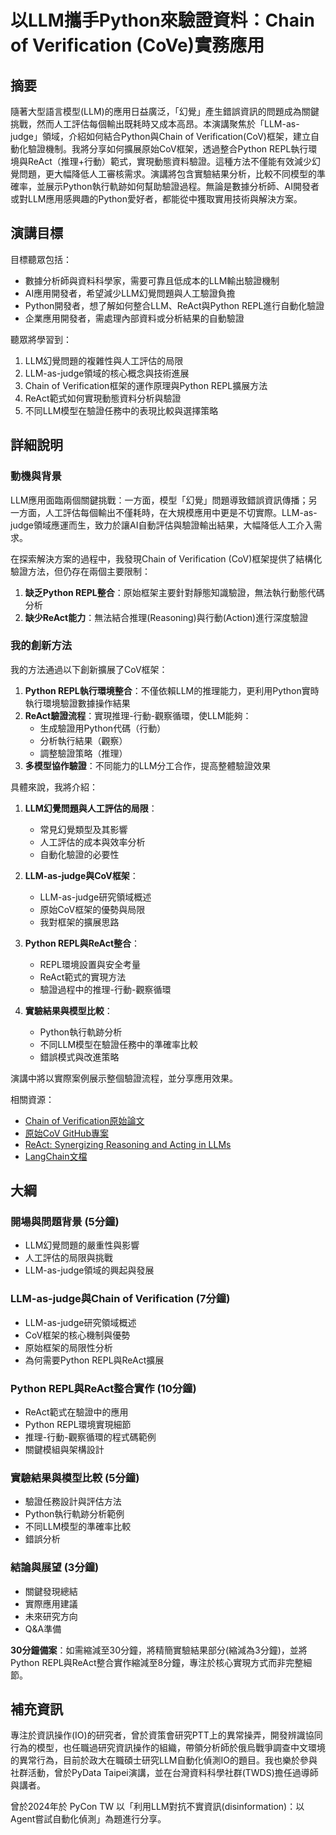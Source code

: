 # 以LLM攜手Python來驗證資料：Chain of Verification (CoVe)實務應用

## 摘要

隨著大型語言模型(LLM)的應用日益廣泛，「幻覺」產生錯誤資訊的問題成為關鍵挑戰，然而人工評估每個輸出既耗時又成本高昂。本演講聚焦於「LLM-as-judge」領域，介紹如何結合Python與Chain of Verification(CoV)框架，建立自動化驗證機制。我將分享如何擴展原始CoV框架，透過整合Python REPL執行環境與ReAct（推理+行動）範式，實現動態資料驗證。這種方法不僅能有效減少幻覺問題，更大幅降低人工審核需求。演講將包含實驗結果分析，比較不同模型的準確率，並展示Python執行軌跡如何幫助驗證過程。無論是數據分析師、AI開發者或對LLM應用感興趣的Python愛好者，都能從中獲取實用技術與解決方案。

## 演講目標

目標聽眾包括：
- 數據分析師與資料科學家，需要可靠且低成本的LLM輸出驗證機制
- AI應用開發者，希望減少LLM幻覺問題與人工驗證負擔
- Python開發者，想了解如何整合LLM、ReAct與Python REPL進行自動化驗證
- 企業應用開發者，需處理內部資料或分析結果的自動驗證

聽眾將學習到：
1. LLM幻覺問題的複雜性與人工評估的局限
2. LLM-as-judge領域的核心概念與技術進展
3. Chain of Verification框架的運作原理與Python REPL擴展方法
4. ReAct範式如何實現動態資料分析與驗證
5. 不同LLM模型在驗證任務中的表現比較與選擇策略

## 詳細說明

### 動機與背景

LLM應用面臨兩個關鍵挑戰：一方面，模型「幻覺」問題導致錯誤資訊傳播；另一方面，人工評估每個輸出不僅耗時，在大規模應用中更是不切實際。LLM-as-judge領域應運而生，致力於讓AI自動評估與驗證輸出結果，大幅降低人工介入需求。

在探索解決方案的過程中，我發現Chain of Verification (CoV)框架提供了結構化驗證方法，但仍存在兩個主要限制：

1. **缺乏Python REPL整合**：原始框架主要針對靜態知識驗證，無法執行動態代碼分析
2. **缺少ReAct能力**：無法結合推理(Reasoning)與行動(Action)進行深度驗證

### 我的創新方法

我的方法通過以下創新擴展了CoV框架：

1. **Python REPL執行環境整合**：不僅依賴LLM的推理能力，更利用Python實時執行環境驗證數據操作結果
2. **ReAct驗證流程**：實現推理-行動-觀察循環，使LLM能夠：
   - 生成驗證用Python代碼（行動）
   - 分析執行結果（觀察）
   - 調整驗證策略（推理）
3. **多模型協作驗證**：不同能力的LLM分工合作，提高整體驗證效果

具體來說，我將介紹：

1. **LLM幻覺問題與人工評估的局限**：
   - 常見幻覺類型及其影響
   - 人工評估的成本與效率分析
   - 自動化驗證的必要性

2. **LLM-as-judge與CoV框架**：
   - LLM-as-judge研究領域概述
   - 原始CoV框架的優勢與局限
   - 我對框架的擴展思路

3. **Python REPL與ReAct整合**：
   - REPL環境設置與安全考量
   - ReAct範式的實現方法
   - 驗證過程中的推理-行動-觀察循環

4. **實驗結果與模型比較**：
   - Python執行軌跡分析
   - 不同LLM模型在驗證任務中的準確率比較
   - 錯誤模式與改進策略

演講中將以實際案例展示整個驗證流程，並分享應用效果。

相關資源：
- [Chain of Verification原始論文](https://arxiv.org/abs/2309.11495)
- [原始CoV GitHub專案](https://github.com/ritun16/chain-of-verification)
- [ReAct: Synergizing Reasoning and Acting in LLMs](https://arxiv.org/abs/2210.03629)
- [LangChain文檔](https://python.langchain.com/)

## 大綱

### 開場與問題背景 (5分鐘)
- LLM幻覺問題的嚴重性與影響
- 人工評估的局限與挑戰
- LLM-as-judge領域的興起與發展

### LLM-as-judge與Chain of Verification (7分鐘)
- LLM-as-judge研究領域概述
- CoV框架的核心機制與優勢
- 原始框架的局限性分析
- 為何需要Python REPL與ReAct擴展

### Python REPL與ReAct整合實作 (10分鐘)
- ReAct範式在驗證中的應用
- Python REPL環境實現細節
- 推理-行動-觀察循環的程式碼範例
- 關鍵模組與架構設計

### 實驗結果與模型比較 (5分鐘)
- 驗證任務設計與評估方法
- Python執行軌跡分析範例
- 不同LLM模型的準確率比較
- 錯誤分析

### 結論與展望 (3分鐘)
- 關鍵發現總結
- 實際應用建議
- 未來研究方向
- Q&A準備

**30分鐘備案**：如需縮減至30分鐘，將精簡實驗結果部分(縮減為3分鐘)，並將Python REPL與ReAct整合實作縮減至8分鐘，專注於核心實現方式而非完整細節。

## 補充資訊

專注於資訊操作(IO)的研究者，曾於資策會研究PTT上的異常操弄，開發辨識協同行為的模型，也任職過研究資訊操作的組織，帶領分析師於俄烏戰爭調查中文環境的異常行為，目前於政大在職碩士研究LLM自動化偵測IO的題目。我也樂於參與社群活動，曾於PyData Taipei演講，並在台灣資料科學社群(TWDS)擔任過導師與講者。

曾於2024年於 PyCon TW 以「利用LLM對抗不實資訊(disinformation)：以Agent嘗試自動化偵測」為題進行分享。

